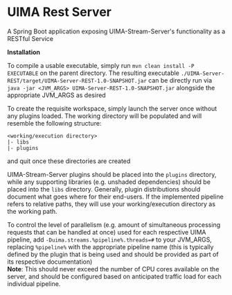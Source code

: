 UIMA Rest Server
==
A Spring Boot application exposing UIMA-Stream-Server's functionality as a RESTful Service

**Installation**

To compile a usable executable, simply run `mvn clean install -P EXECUTABLE` on the parent directory. 
The resulting executable `./UIMA-Server-REST/target/UIMA-Server-REST-1.0-SNAPSHOT.jar` can be directly run 
via `java -jar <JVM_ARGS> UIMA-Server-REST-1.0-SNAPSHOT.jar` alongside the appropriate JVM_ARGS as desired

To create the requisite workspace, simply launch the server once without any plugins loaded. The working directory will
be populated and will resemble the following structure:

```
<working/execution directory>
|- libs
|- plugins 
```  

and quit once these directories are created

UIMA-Stream-Server plugins should be placed into the `plugins` directory, while any supporting libraries 
(e.g. unshaded dependencies) should be placed into the `libs` directory. Generally, plugin distributions should 
document what goes where for their end-users. If the implemented pipeline refers to relative paths,
they will use your working/execution directory as the working path.

To control the level of parallelism (e.g. amount of simultaneous processing requests that can be handled at once) 
used for each respective UIMA pipeline, add `-Duima.streams.%pipeline%.threads=#` to your JVM_ARGS, 
replacing `%pipeline%` with the appropriate pipeline name (this is typically defined by the plugin that is being used 
and should be provided as part of its respective documentation)<br/>
**Note**: This should never exceed the number of CPU cores available on the server, and should be 
configured based on anticipated traffic load for each individual pipeline.



  